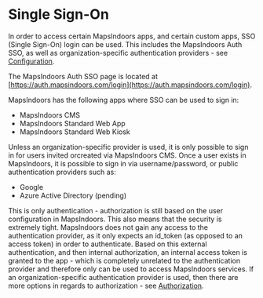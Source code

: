 # Single Sign-On

In order to access certain MapsIndoors apps, and certain custom apps, SSO (Single Sign-On) login can be used. This includes the MapsIndoors Auth SSO, as well as organization-specific authentication providers - see [Configuration](https://docs.mapsindoors.com/sso-configuration/).

The MapsIndoors Auth SSO page is located at [https://auth.mapsindoors.com/login](https://auth.mapsindoors.com/login).

MapsIndoors has the following apps where SSO can be used to sign in:

* MapsIndoors CMS
* MapsIndoors Standard Web App
* MapsIndoors Standard Web Kiosk

Unless an organization-specific provider is used, it is only possible to sign in for users invited orcreated via MapsIndoors CMS. Once a user exists in MapsIndoors, it is possible to sign in via username/password, or public authentication providers such as:

* Google
* Azure Active Directory (pending)

This is only authentication - authorization is still based on the user configuration in MapsIndoors. This also means that the security is extremely tight. MapsIndoors does not gain any access to the authentication provider, as it only expects an id\_token (as opposed to an access token) in order to authenticate. Based on this external authentication, and then internal authorization, an internal access token is granted to the app - which is completely unrelated to the authentication provider and therefore only can be used to access MapsIndoors services. If an organization-specific authentication provider is used, then there are more options in regards to authorization - see [Authorization](https://docs.mapsindoors.com/sso-authorisation/).
